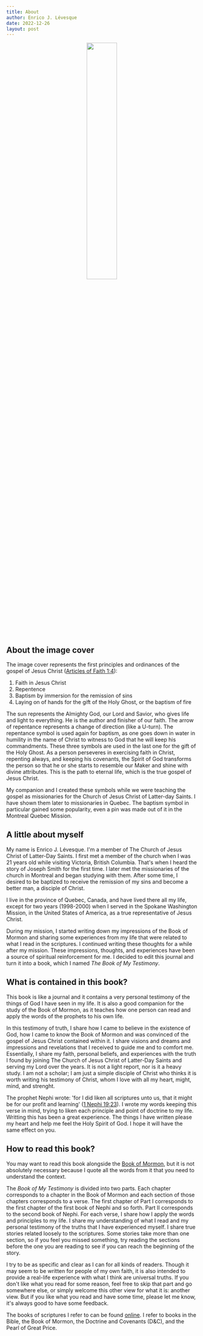 ```yaml
---
title: About
author: Enrico J. Lévesque
date: 2022-12-26
layout: post
---
```


<center>
	<img src="{{site.baseurl}}/assets/book_cover.png" width="40%">
</center>

## About the image cover

The image cover represents the first principles and ordinances of the gospel of Jesus Christ ([Articles of Faith 1:4](https://www.churchofjesuschrist.org/study/scriptures/pgp/a-of-f/1?lang=eng&id=4#p3)): 

1. Faith in Jesus Christ
2. Repentence
3. Baptism by immersion for the remission of sins
4. Laying on of hands for the gift of the Holy Ghost, or the baptism of fire

The sun represents the Almighty God, our Lord and Savior, who gives life and light to everything. He is the author and finisher of our faith. The arrow of repentance represents a change of direction (like a U-turn). The repentance symbol is used again for baptism, as one goes down in water in humility in the name of Christ to witness to God that he will keep his commandments. These three symbols are used in the last one for the gift of the Holy Ghost. As a person perseveres in exercising faith in Christ, repenting always, and keeping his covenants, the Spirit of God transforms the person so that he or she starts to resemble our Maker and shine with divine attributes. This is the path to eternal life, which is the true gospel of Jesus Christ. 

My companion and I created these symbols while we were teaching the gospel as missionaries for the Church of Jesus Christ of Latter-day Saints. I have shown them later to missionaries in Quebec. The baptism symbol in particular gained some popularity, even a pin was made out of it in the Montreal Quebec Mission.

## A little about myself

My name is Enrico J. Lévesque. I'm a member of The Church of Jesus Christ of Latter-Day Saints. I first met a member of the church when I was 21 years old while visiting Victoria, British Columbia. That's when I heard the story of Joseph Smith for the first time. I later met the missionaries of the church in Montreal and began studying with them. After some time, I desired to be baptized to receive the remission of my sins and become a better man, a disciple of Christ.

I live in the province of Quebec, Canada, and have lived there all my life, except for two years (1998-2000) when I served in the Spokane Washington Mission, in the United States of America, as a true representative of Jesus Christ.

During my mission, I started writing down my impressions of the Book of Mormon and sharing some experiences from my life that were related to what I read in the scriptures. I continued writing these thoughts for a while after my mission. These impressions, thoughts, and experiences have been a source of spiritual reinforcement for me. I decided to edit this journal and turn it into a book, which I named *The Book of My Testimony*.

## What is contained in this book?

<!-- need to give more explanation -->
This book is like a journal and it contains a very personal testimony of the things of God I have seen in my life. It is also a good companion for the study of the Book of Mormon, as it teaches how one person can read and apply the words of the prophets to his own life.

In this testimony of truth, I share how I came to believe in the existence of God, how I came to know the Book of Mormon and was convinced of the gospel of Jesus Christ contained within it. I share visions and dreams and impressions and revelations that I received to guide me and to comfort me. Essentially, I share my faith, personal beliefs, and experiences with the truth I found by joining The Church of Jesus Christ of Latter-Day Saints and serving my Lord over the years. It is not a light report, nor is it a heavy study. I am not a scholar; I am just a simple disciple of Christ who thinks it is worth writing his testimony of Christ, whom I love with all my heart, might, mind, and strenght.

The prophet Nephi wrote: 'for I did liken all scriptures unto us, that it might be for our profit and learning' ([1 Nephi 19:23](https://www.churchofjesuschrist.org/study/scriptures/bofm/1-ne/19?lang=eng&id=23#p22)). I wrote my words keeping this verse in mind, trying to liken each principle and point of doctrine to my life. Writting this has been a great experience. The things I have written please my heart and help me feel the Holy Spirit of God. I hope it will have the same effect on you.

## How to read this book?

You may want to read this book alongside the [Book of Mormon](https://www.churchofjesuschrist.org/study/scriptures/bofm?lang=eng), but it is not absolutely necessary because I quote all the words from it that you need to understand the context.

The *Book of My Testimony* is divided into two parts. Each chapter corresponds to a chapter in the Book of Mormon and each section of those chapters corresponds to a verse. The first chapter of Part I corresponds to the first chapter of the first book of Nephi and so forth. Part II corresponds to the second book of Nephi. For each verse, I share how I apply the words and principles to my life. I share my understanding of what I read and my personal testimony of the truths that I have experienced myself. I share true stories related loosely to the scriptures. Some stories take more than one section, so if you feel you missed something, try reading the sections before the one you are reading to see if you can reach the beginning of the story.

I try to be as specific and clear as I can for all kinds of readers. Though it may seem to be written for people of my own faith, it is also intended to provide a real-life experience with what I think are universal truths. If you don't like what you read for some reason, feel free to skip that part and go somewhere else, or simply welcome this other view for what it is: another view. But if you like what you read and have some time, please let me know, it's always good to have some feedback.

The books of scriptures I refer to can be found [online](https://www.churchofjesuschrist.org/study/scriptures?lang=eng). I refer to books in the Bible, the Book of Mormon, the Doctrine and Covenants (D&C), and the Pearl of Great Price. 

